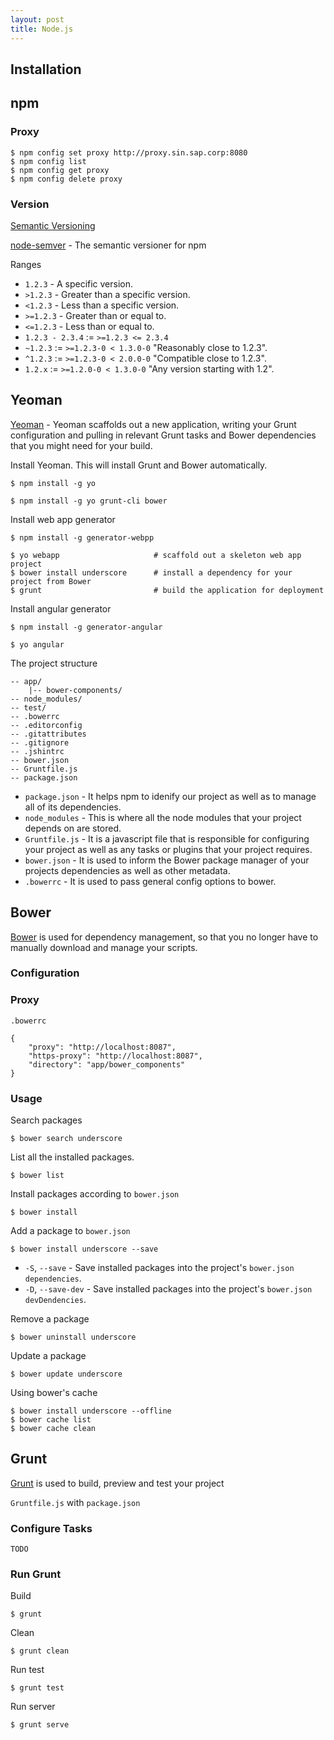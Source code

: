 ```yaml
---
layout: post
title: Node.js
---
```


## Installation

## npm

### Proxy

    $ npm config set proxy http://proxy.sin.sap.corp:8080
    $ npm config list
    $ npm config get proxy
    $ npm config delete proxy

### Version

[Semantic Versioning](http://semver.org/)

[node-semver](https://github.com/isaacs/node-semver) - The semantic versioner for npm

Ranges

* `1.2.3` - A specific version.
* `>1.2.3` - Greater than a specific version.
* `<1.2.3` - Less than a specific version.
* `>=1.2.3` - Greater than or equal to.
* `<=1.2.3` - Less than or equal to.
* `1.2.3 - 2.3.4` := `>=1.2.3 <= 2.3.4`
* `~1.2.3` := `>=1.2.3-0 < 1.3.0-0` "Reasonably close to 1.2.3".
* `^1.2.3` := `>=1.2.3-0 < 2.0.0-0` "Compatible close to 1.2.3".
* `1.2.x` := `>=1.2.0-0 < 1.3.0-0` "Any version starting with 1.2".

## Yeoman

[Yeoman](http://yeoman.io/) - Yeoman scaffolds out a new application, writing your Grunt configuration and pulling in relevant Grunt tasks and Bower dependencies that you might need for your build.

Install Yeoman. This will install Grunt and Bower automatically.

    $ npm install -g yo

    $ npm install -g yo grunt-cli bower

Install web app generator

    $ npm install -g generator-webpp

    $ yo webapp                     # scaffold out a skeleton web app project
    $ bower install underscore      # install a dependency for your project from Bower
    $ grunt                         # build the application for deployment

Install angular generator

    $ npm install -g generator-angular

    $ yo angular

The project structure

    -- app/
        |-- bower-components/
    -- node_modules/
    -- test/
    -- .bowerrc
    -- .editorconfig
    -- .gitattributes
    -- .gitignore
    -- .jshintrc
    -- bower.json
    -- Gruntfile.js
    -- package.json

* `package.json` - It helps npm to idenify our project as well as to manage all of its dependencies.
* `node_modules` - This is where all the node modules that your project depends on are stored.
* `Gruntfile.js` - It is a javascript file that is responsible for configuring your project as well as any tasks or plugins that your project requires.
* `bower.json` - It is used to inform the Bower package manager of your projects dependencies as well as other metadata.
* `.bowerrc` - It is used to pass general config options to bower.

## Bower

[Bower](http://bower.io/) is used for dependency management, so that you no longer have to manually download and manage your scripts.

### Configuration

### Proxy

`.bowerrc`

    {
        "proxy": "http://localhost:8087",
        "https-proxy": "http://localhost:8087",
        "directory": "app/bower_components"
    }


### Usage


Search packages

    $ bower search underscore

List all the installed packages.

    $ bower list

Install packages according to `bower.json`

    $ bower install

Add a package to `bower.json`

    $ bower install underscore --save

* `-S`, `--save` - Save installed packages into the project's `bower.json` `dependencies`.
* `-D`, `--save-dev` - Save installed packages into the project's `bower.json` `devDendencies`.


Remove a package

    $ bower uninstall underscore

Update a package

    $ bower update underscore

Using bower's cache

    $ bower install underscore --offline
    $ bower cache list
    $ bower cache clean

## Grunt

[Grunt](http://gruntjs.com/) is used to build, preview and test your project

`Gruntfile.js` with `package.json`

### Configure Tasks

    TODO

### Run Grunt

Build

    $ grunt

Clean

    $ grunt clean

Run test

    $ grunt test

Run server

    $ grunt serve

